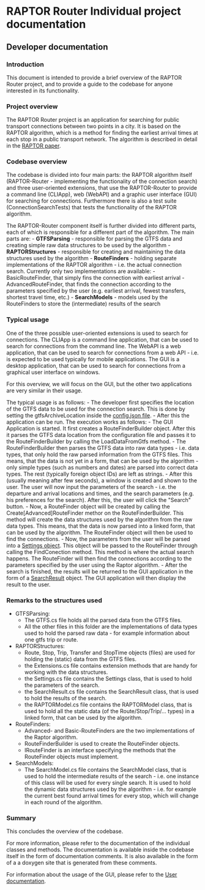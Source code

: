 # RAPTOR Router Individual project documentation
## Developer documentation

### Introduction
This document is intended to provide a brief overview of the RAPTOR Router project, and to provide a guide to the codebase for anyone interested in its functionality.

### Project overview
The RAPTOR Router project is an application for searching for public transport connections between two points in a city. It is based on the RAPTOR algorithm, which is a method for finding the earliest arrival times at each stop in a public transport network. The algorithm is described in detail in the [RAPTOR paper](https://www.microsoft.com/en-us/research/wp-content/uploads/2012/01/raptor_alenex.pdf).

### Codebase overview
The codebase is divided into four main parts: the RAPTOR algorithm itself (RAPTOR-Router - implementing the functionality of the connection search) and three user-oriented extensions, that use the RAPTOR-Router to provide a command line (CLIApp), web (WebAPI) and a graphic user interface (GUI) for searching for connections. Furthermore there is also a test suite (ConnectionSearchTests) that tests the functionality of the RAPTOR algorithm.

The RAPTOR-Router component itself is further divided into different parts, each of which is responsible for a different part of the algorithm. The main parts are:
	- **GTFSParsing** - responsible for parsing the GTFS data and creating simple raw data structures to be used by the algorithm
	- **RAPTORStructures** - responsible for creating and maintaining the data structures used by the algorithm
	- **RouteFinders** - holding separate implementations of the RAPTOR algorithm - i.e. the actual connection search. Currently only two implementations are available:
		- BasicRouteFinder, that simply fins the connection with earliest arrival
		- AdvancedRouteFinder, that finds the connection according to the parameters specified by the user (e.g. earliest arrival, fewest transfers, shortest travel time, etc.)
	- **SearchModels** - models used by the RouteFinders to store the (intermediate) results of the search

### Typical usage
One of the three possible user-oriented extensions is used to search for connections. The CLIApp is a command line application, that can be used to search for connections from the command line. The WebAPI is a web application, that can be used to search for connections from a web API - i.e. is expected to be used typically for mobile applications. The GUI is a desktop application, that can be used to search for connections from a graphical user interface on windows.

For this overview, we will focus on the GUI, but the other two applications are very similar in their usage.

The typical usage is as follows:
	- The developer first specifies the location of the GTFS data to be used for the connection search. This is done by setting the gtfsArchiveLocation inside the [config.json file](..\\GUI\\config.json).
	- After this the application can be run. The execution works as follows:
		- The GUI Application is started. It first creates a RouteFinderBuilder object. After this it parses the GTFS data location from the configuration file and passes it to the RouteFinderBuilder by calling the LoadDataFromGtfs method.
		- The RouteFinderBuilder then parses the GTFS data into raw data types - i.e. data types, that only hold the raw parsed information from the GTFS files. This means, that the data is not yet in a form, that can be used by the algorithm - only simple types (such as numbers and dates) are parsed into correct data types. The rest (typically foreign object IDs) are left as strings.
		- After this (usually meaning after few seconds), a window is created and shown to the user. The user will now input the parameters of the search - i.e. the departure and arrival locations and times, and the search parameters (e.g. his preferences for the search). After this, the user will click the "Search" button.
		- Now, a RouteFinder object will be created by calling the Create[Advanced]RouteFinder methor on the RouteFinderBuilder. This method will create the data structures used by the algorithm from the raw data types. This means, that the data is now parsed into a linked form, that can be used by the algorithm. The RouteFinder object will then be used to find the connections.
		- Now, the parameters from the user will be parsed into a [Settings object](..\\RAPTOR-Router\\RAPTORStructores\\Settings.cs). This object will be passed to the RouteFinder through calling the FindConection method. This method is where the actual search happens. The RouteFinder will then find the connections according to the parameters specified by the user using the Raptor algorithm.
		- After the search is finished, the results will be returned to the GUI application in the form of a [SearchResult](..\\RAPTOR-Router\\RAPTORStructures\\SearchResult.cs) object. The GUI application will then display the result to the user.

### Remarks to the structures used
- GTFSParsing:
	- The GTFS.cs file holds all the parsed data from the GTFS files.
	- All the other files in this folder are the implementations of data types used to hold the parsed raw data - for example information about one gtfs trip or route.
- RAPTORStructures:
	- Route, Stop, Trip, Transfer and StopTime objects (files) are used for holding the (static) data from the GTFS files.
	- the Extensions.cs file contains extension methods that are handy for working with the data structures.
	- the Settings.cs file contains the Settings class, that is used to hold the parameters of the search.
	- the SearchResult.cs file contains the SearchResult class, that is used to hold the results of the search.
	- the RAPTORModel.cs file contains the RAPTORModel class, that is used to hold all the static data (of the Route/Stop/Trip/... types) in a linked form, that can be used by the algorithm.
- RouteFinders:
	- Advanced- and Basic-RouteFinders are the two implementations of the Raptor algorithm.
	- RouteFinderBuilder is used to create the RouteFinder objects.
	- IRouteFinder is an interface specifying the methods that the RouteFinder objects must implement.
- SearchModels:
	- The SearchModel.cs file contains the SearchModel class, that is used to hold the intermediate results of the search - i.e. one instance of this class will be used for every single search. It is used to hold the dynamic data structures used by the algorithm - i.e. for example the current best found arrival times for every stop, which will change in each round of the algorithm.

### Summary
This concludes the overview of the codebase. 

For more information, please refer to the documentation of the individual classes and methods. The documentation is available inside the codebase itself in the form of documentation comments. It is also available in the form of a a doxygen site that is generated from these comments.

For information about the usage of the GUI, please refer to the [User documentation](.\\user.md).